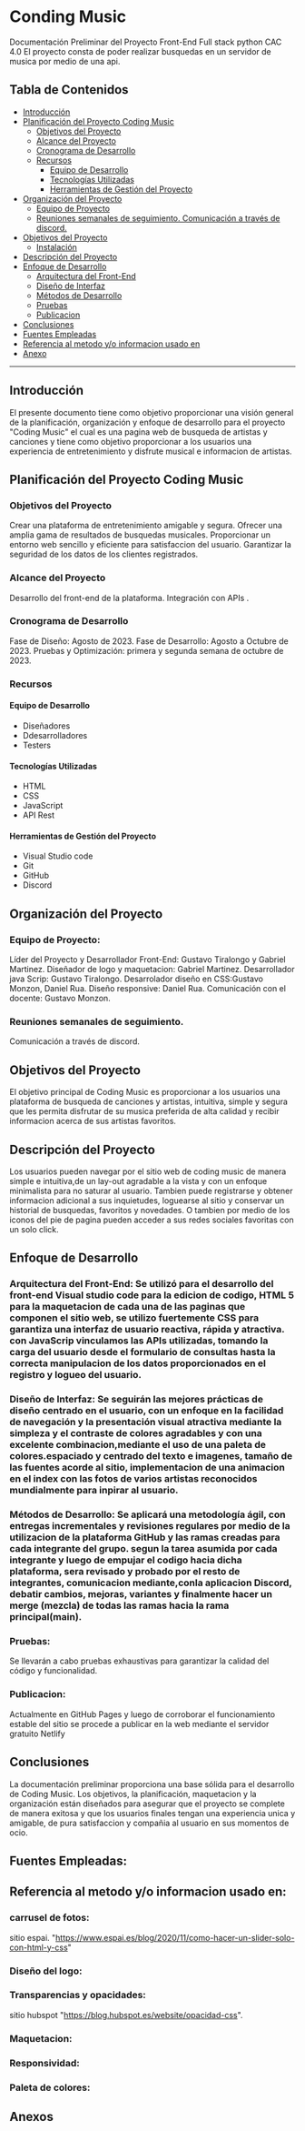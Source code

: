 
# Conding Music

Documentación Preliminar del Proyecto Front-End Full stack python CAC 4.0
El proyecto consta de poder realizar busquedas en un servidor de musica por medio de una api.

## Tabla de Contenidos

- [Introducción](#Introducción)
- [Planificación del Proyecto Coding Music](##planificación-del-proyecto-coding-music)
  - [Objetivos del Proyecto](#objetivos-del-proyecto)
  - [Alcance del Proyecto](#alcance-del-proyecto)
  - [Cronograma de Desarrollo](#cronograma-de-desarrollo)
  - [Recursos](#Recursos)
    - [Equipo de Desarrollo](#equipo-de-desarrollo)
    - [Tecnologías Utilizadas](#tecnologías-utilizadas)
    - [Herramientas de Gestión del Proyecto](#herramientas-de-gestión-del-proyecto)
- [Organización del Proyecto](#organización-del-proyecto)
  - [Equipo de Proyecto](#tecnologías-utilizadas)
  - [Reuniones semanales de seguimiento. Comunicación a través de discord.](#tecnologías-utilizadas)
- [Objetivos del Proyecto](#cómo-empezar)
  - [Instalación](#instalación)
- [Descripción del Proyecto](#uso)
- [Enfoque de Desarrollo](#contribución)
  - [Arquitectura del Front-End](#requisitos-previos)
  - [Diseño de Interfaz](#requisitos-previos)
  - [Métodos de Desarrollo](#requisitos-previos)
  - [Pruebas](#requisitos-previos)
  - [Publicacion](#requisitos-previos)
- [Conclusiones](#licencia)
- [Fuentes Empleadas](#contacto)
- [Referencia al metodo y/o informacion usado en](#contacto)
- [Anexo](#contacto)

***

## Introducción
El presente documento tiene como objetivo proporcionar una visión general de la planificación, organización y enfoque de desarrollo para el proyecto "Coding Music" el cual es una pagina web de busqueda de artistas y canciones y tiene como objetivo proporcionar a los usuarios una experiencia de entretenimiento y disfrute musical e informacion de artistas.

## Planificación del Proyecto Coding Music

### Objetivos del Proyecto

Crear una plataforma de entretenimiento amigable y segura.
Ofrecer una amplia gama de resultados de busquedas musicales.
Proporcionar un entorno web sencillo y eficiente para satisfaccion del usuario.
Garantizar la seguridad de los datos de los clientes registrados.

### Alcance del Proyecto

Desarrollo del front-end de la plataforma.
Integración con APIs .

### Cronograma de Desarrollo

Fase de Diseño: Agosto de 2023.
Fase de Desarrollo: Agosto a Octubre de 2023.
Pruebas y Optimización: primera y segunda semana de octubre de 2023.

### Recursos

#### Equipo de Desarrollo
- Diseñadores
- Ddesarrolladores
- Testers

#### Tecnologías Utilizadas
- HTML
- CSS
- JavaScript
- API Rest
#### Herramientas de Gestión del Proyecto
- Visual Studio code
- Git
- GitHub
- Discord
  
## Organización del Proyecto

### Equipo de Proyecto:

Líder del Proyecto y Desarrollador Front-End: Gustavo Tiralongo y Gabriel Martinez.
Diseñador de logo y maquetacion: Gabriel Martinez.
Desarrollador java Scrip: Gustavo Tiralongo.
Desarrolador diseño en CSS:Gustavo Monzon, Daniel Rua.
Diseño responsive: Daniel Rua.
Comunicación con el docente: Gustavo Monzon.

### Reuniones semanales de seguimiento.
Comunicación a través de discord.

## Objetivos del Proyecto
El objetivo principal de Coding Music es proporcionar a los usuarios una plataforma de busqueda de canciones y artistas, intuitiva, simple y segura que les permita disfrutar de su musica preferida de alta calidad y recibir informacion acerca de sus artistas favoritos.

## Descripción del Proyecto
Los usuarios pueden navegar por el sitio web de coding music de manera simple e intuitiva,de un lay-out agradable a la vista y con un enfoque minimalista para no saturar al usuario.
Tambien puede registrarse y obtener informacion adicional a sus inquietudes, loguearse al sitio y conservar un historial de busquedas, favoritos y novedades. 
O tambien por medio de los iconos del pie de pagina pueden acceder a sus redes sociales favoritas con un solo click. 

## Enfoque de Desarrollo

### Arquitectura del Front-End: Se utilizó para el desarrollo del front-end Visual studio code para la edicion de codigo, HTML 5 para la maquetacion de cada una de las paginas que componen el sitio web, se utilizo fuertemente CSS para garantiza una interfaz de usuario reactiva, rápida y atractiva. con JavaScrip vinculamos las APIs utilizadas, tomando la carga del usuario desde el formulario de consultas hasta la correcta manipulacion de los datos proporcionados en el registro y logueo del usuario.

### Diseño de Interfaz: Se seguirán las mejores prácticas de diseño centrado en el usuario, con un enfoque en la facilidad de navegación y la presentación visual atractiva mediante la simpleza y el contraste de colores agradables y con una excelente combinacion,mediante el uso de una paleta de colores.espaciado y centrado del texto e imagenes, tamaño de las fuentes acorde al sitio, implementacion de una animacion en el index con las fotos de varios artistas reconocidos mundialmente para inpirar al usuario.


### Métodos de Desarrollo: Se aplicará una metodología ágil, con entregas incrementales y revisiones regulares por medio de la utilizacion de la plataforma GitHub y las ramas creadas para cada integrante del grupo. segun la tarea asumida por cada integrante y luego de empujar el codigo hacia dicha plataforma, sera revisado y probado por el resto de integrantes, comunicacion mediante,conla aplicacion Discord, debatir cambios, mejoras, variantes y finalmente hacer un merge (mezcla) de todas las ramas hacia la rama principal(main).

### Pruebas: 
Se llevarán a cabo pruebas exhaustivas para garantizar la calidad del código y funcionalidad.

### Publicacion: 
Actualmente en GitHub Pages y luego de corroborar el funcionamiento estable del sitio se procede a publicar en la web mediante el servidor gratuito Netlify

## Conclusiones
La documentación preliminar proporciona una base sólida para el desarrollo de Coding Music. Los objetivos, la planificación, maquetacion y la organización están diseñados para asegurar que el proyecto se complete de manera exitosa y que los usuarios finales tengan una experiencia unica y amigable, de pura satisfaccion y compañia al usuario en sus momentos de ocio.

## Fuentes Empleadas:

## Referencia al metodo y/o informacion usado en:
### carrusel de fotos:
sitio espai. "https://www.espai.es/blog/2020/11/como-hacer-un-slider-solo-con-html-y-css"
### Diseño del logo:

### Transparencias y opacidades:
sitio hubspot  "https://blog.hubspot.es/website/opacidad-css".
### Maquetacion:

### Responsividad:

### Paleta de colores:
 
## Anexos
 
